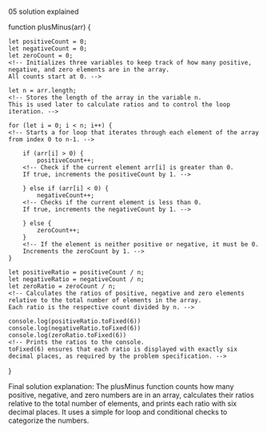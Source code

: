 05 solution explained

function plusMinus(arr) {
    <!-- Defines a function named plusMinus that takes a single parameter arr, which is expected to be an array of integers. -->

    let positiveCount = 0;
    let negativeCount = 0;
    let zeroCount = 0;
    <!-- Initializes three variables to keep track of how many positive, negative, and zero elements are in the array.
    All counts start at 0. -->
    
    let n = arr.length;
    <!-- Stores the length of the array in the variable n.
    This is used later to calculate ratios and to control the loop iteration. -->
    
    for (let i = 0; i < n; i++) {
    <!-- Starts a for loop that iterates through each element of the array from index 0 to n-1. -->

        if (arr[i] > 0) {
            positiveCount++;
        <!-- Check if the current element arr[i] is greater than 0.
        If true, increments the positiveCount by 1. -->

        } else if (arr[i] < 0) {
            negativeCount++;
        <!-- Checks if the current element is less than 0.
        If true, increments the negativeCount by 1. -->

        } else {
            zeroCount++;
        }
        <!-- If the element is neither positive or negative, it must be 0.
        Increments the zeroCount by 1. -->
    }
    
    let positiveRatio = positiveCount / n;
    let negativeRatio = negativeCount / n;
    let zeroRatio = zeroCount / n;
    <!-- Calculates the ratios of positive, negative and zero elements relative to the total number of elements in the array.
    Each ratio is the respective count divided by n. -->
    
    console.log(positiveRatio.toFixed(6))
    console.log(negativeRatio.toFixed(6))
    console.log(zeroRatio.toFixed(6))
    <!-- Prints the ratios to the console.
    toFixed(6) ensures that each ratio is displayed with exactly six decimal places, as required by the problem specification. -->
}

Final solution explanation: The plusMinus function counts how many positive, negative, and zero numbers are in an array, calculates their ratios relative to the total number of elements, and prints each ratio with six decimal places. It uses a simple for loop and conditional checks to categorize the numbers.